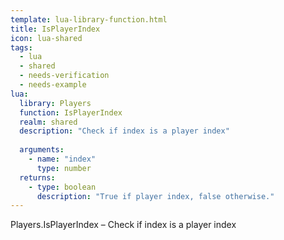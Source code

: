 ```yaml
---
template: lua-library-function.html
title: IsPlayerIndex
icon: lua-shared
tags:
  - lua
  - shared
  - needs-verification
  - needs-example
lua:
  library: Players
  function: IsPlayerIndex
  realm: shared
  description: "Check if index is a player index"
  
  arguments:
    - name: "index"
      type: number
  returns:
    - type: boolean
      description: "True if player index, false otherwise."
---
```


<div class="lua__search__keywords">
Players.IsPlayerIndex &#x2013; Check if index is a player index
</div>

